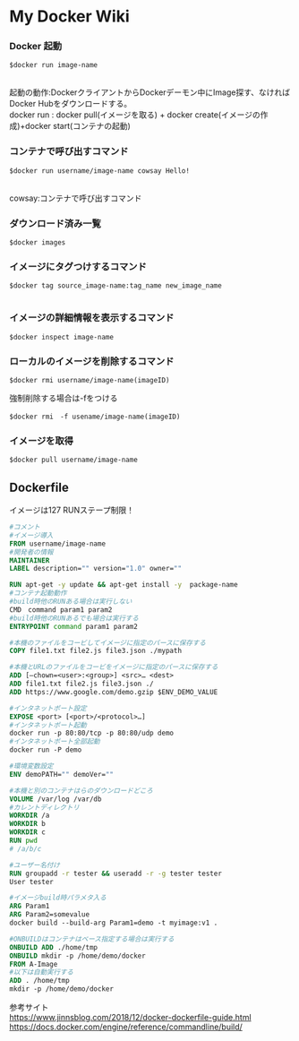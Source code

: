 <h1>My Docker Wiki</h1>
<h3>Docker 起動</h3>

```
$docker run image-name
```
</br>
起動の動作:DockerクライアントからDockerデーモン中にImage探す、なければDocker Hubをダウンロードする。
</br>
docker run : docker pull(イメージを取る) + docker create(イメージの作成)+docker start(コンテナの起動)
<h3>コンテナで呼び出すコマンド</h3>

```
$docker run username/image-name cowsay Hello!
```
</br>
cowsay:コンテナで呼び出すコマンド
<h3>ダウンロード済み一覧</h3>

```
$docker images
```

<h3>イメージにタグつけするコマンド</h3>

```
$docker tag source_image-name:tag_name new_image_name
          
```
<h3>イメージの詳細情報を表示するコマンド</h3>

```
$docker inspect image-name
```

<h3>ローカルのイメージを削除するコマンド</h3>

```
$docker rmi username/image-name(imageID)
```
強制削除する場合は-fをつける

```
$docker rmi　-f usename/image-name(imageID)
```

<h3>イメージを取得</h3>

```
$docker pull username/image-name
```

<h2>Dockerfile</h2>
イメージは127 RUNステープ制限！

``` Dockerfile
#コメント
#イメージ導入
FROM username/image-name  
#開発者の情報
MAINTAINER 
LABEL description="" version="1.0" owner=""

RUN apt-get -y update && apt-get install -y  package-name
#コンテナ起動動作
#build時他のRUNある場合は実行しない
CMD　command param1 param2 
#build時他のRUNあるでも場合は実行する
ENTRYPOINT command param1 param2

#本機のファイルをコービしてイメージに指定のパースに保存する
COPY file1.txt file2.js file3.json ./mypath

#本機とURLのファイルをコービをイメージに指定のパースに保存する
ADD [–chown=<user>:<group>] <src>… <dest>
ADD file1.txt file2.js file3.json ./
ADD https://www.google.com/demo.gzip $ENV_DEMO_VALUE

#インタネットポート設定
EXPOSE <port> [<port>/<protocol>…]
#インタネットポート起動
docker run -p 80:80/tcp -p 80:80/udp demo
#インタネットポート全部起動
docker run -P demo

#環境変数設定
ENV demoPATH="" demoVer=""

#本機と別のコンテナはらのダウンロードどころ
VOLUME /var/log /var/db
#カレントディレクトリ
WORKDIR /a
WORKDIR b
WORKDIR c
RUN pwd
# /a/b/c

#ユーザー名付け
RUN groupadd -r tester && useradd -r -g tester tester
User tester

#イメージbuild時パラメタ入る
ARG Param1
ARG Param2=somevalue
docker build --build-arg Param1=demo -t myimage:v1 .

#ONBUILDはコンテナはベース指定する場合は実行する
ONBUILD ADD ./home/tmp
ONBUILD mkdir -p /home/demo/docker
FROM A-Image
#以下は自動実行する
ADD . /home/tmp
mkdir -p /home/demo/docker

```
参考サイト<br>
https://www.jinnsblog.com/2018/12/docker-dockerfile-guide.html
https://docs.docker.com/engine/reference/commandline/build/
